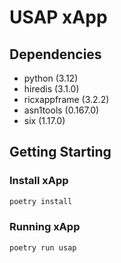 # USAP xApp

## Dependencies

- python (3.12)
- hiredis (3.1.0)
- ricxappframe (3.2.2)
- asn1tools (0.167.0)
- six (1.17.0)

## Getting Starting

### Install xApp

```sh
poetry install
```

### Running xApp

```sh
poetry run usap
```